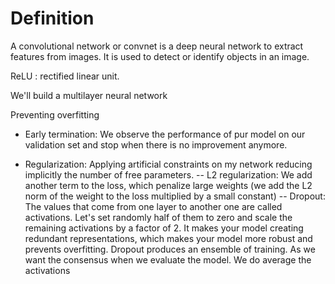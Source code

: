 # Definition
A convolutional network or convnet is a deep neural network to extract features from images. It is used to detect or identify objects in an image.

ReLU : rectified linear unit.

We'll build a multilayer neural network 


Preventing overfitting

- Early termination: We observe the performance of pur model on our validation set and stop when there is no improvement anymore.

- Regularization: Applying artificial constraints on my network reducing implicitly the number of free parameters. 
-- L2 regularization: We add another term to the loss, which penalize large weights (we add the L2 norm of the weight to the loss multiplied by a small constant)
-- Dropout: The values that come from one layer to another one are called activations. Let's set randomly half of them  to zero and scale the remaining activations by a factor of 2. It makes your model creating redundant representations, which makes your model more robust and prevents overfitting. Dropout produces an ensemble of training. As we want the consensus when we evaluate the model. We do average the activations
